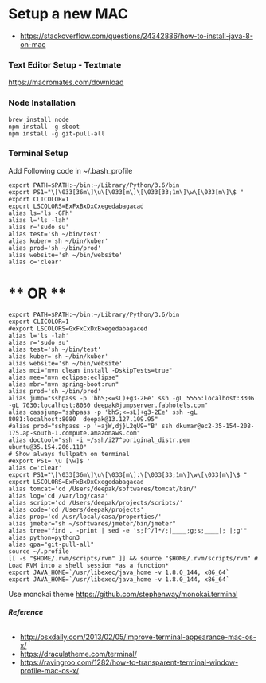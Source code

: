 # Setup a new MAC

- https://stackoverflow.com/questions/24342886/how-to-install-java-8-on-mac

### Text Editor Setup - Textmate

https://macromates.com/download


### Node Installation


```
brew install node
npm install -g sboot
npm install -g git-pull-all
```


### Terminal Setup

Add Following code in ~/.bash_profile

```
export PATH=$PATH:~/bin:~/Library/Python/3.6/bin
export PS1="\[\033[36m\]\u\[\033[m\]\[\033[33;1m\]\w\[\033[m\]\$ "
export CLICOLOR=1
export LSCOLORS=ExFxBxDxCxegedabagacad
alias ls='ls -GFh'
alias l='ls -lah'
alias r='sudo su'
alias test='sh ~/bin/test'
alias kuber='sh ~/bin/kuber'
alias prod='sh ~/bin/prod'
alias website='sh ~/bin/website'
alias c='clear'

```


# ** OR **
 
```
export PATH=$PATH:~/bin:~/Library/Python/3.6/bin
export CLICOLOR=1
#export LSCOLORS=GxFxCxDxBxegedabagaced
alias l='ls -lah'
alias r='sudo su'
alias test='sh ~/bin/test'
alias kuber='sh ~/bin/kuber'
alias website='sh ~/bin/website'
alias mci="mvn clean install -DskipTests=true"
alias mee="mvn eclipse:eclipse"
alias mbr="mvn spring-boot:run"
alias prod='sh ~/bin/prod'
alias jump="sshpass -p 'bhS;<=sL)+g3-2Ee' ssh -gL 5555:localhost:3306  -gL 7030:localhost:8030 deepak@jumpserver.fabhotels.com"
alias cassjump="sshpass -p 'bhS;<=sL)+g3-2Ee' ssh -gL 8081:localhost:8080  deepak@13.127.109.95"
#alias prod="sshpass -p '=ajW,dj}L2qU9="B' ssh dkumar@ec2-35-154-208-175.ap-south-1.compute.amazonaws.com"
alias doctool="ssh -i ~/ssh/i27^poriginal_distr.pem ubuntu@35.154.206.110"
# Show always fullpath on terminal
#export PS1='\u [\w]$ '
alias c='clear'
export PS1="\[\033[36m\]\u\[\033[m\]:\[\033[33;1m\]\w\[\033[m\]\$ "
export LSCOLORS=ExFxBxDxCxegedabagacad
alias tomcat='cd /Users/deepak/softwares/tomcat/bin/'
alias log='cd /var/log/casa'
alias script='cd /Users/deepak/projects/scripts/'
alias code='cd /Users/deepak/projects'
alias prop='cd /usr/local/casa/properties/'
alias jmeter="sh ~/softwares/jmeter/bin/jmeter"
alias tree="find . -print | sed -e 's;[^/]*/;|____;g;s;____|; |;g'"
alias python=python3
alias gpa="git-pull-all"
source ~/.profile
[[ -s "$HOME/.rvm/scripts/rvm" ]] && source "$HOME/.rvm/scripts/rvm" # Load RVM into a shell session *as a function*
export JAVA_HOME=`/usr/libexec/java_home -v 1.8.0_144, x86_64`
export JAVA_HOME=`/usr/libexec/java_home -v 1.8.0_144, x86_64`
```

Use monokai theme https://github.com/stephenway/monokai.terminal

###### **Reference**
 
* http://osxdaily.com/2013/02/05/improve-terminal-appearance-mac-os-x/
* https://draculatheme.com/terminal/
* https://ravingroo.com/1282/how-to-transparent-terminal-window-profile-mac-os-x/
